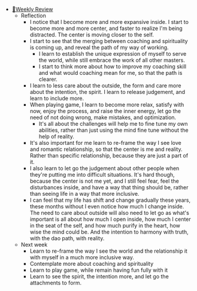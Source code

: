 - [📝Weekly Review](<📝Weekly Review.md>)
    - Reflection
        - I notice that I become more and more expansive inside. I start to become more and more center, and faster to realize I'm being distracted. The center is moving closer to the self.
        - I start to see that the merging between coaching and spirituality is coming up, and reveal the path of my way of working.
            - I learn to establish the unique expression of myself to serve the world, while still embrace the work of all other masters.
            - I start to think more about how to improve my coaching skill and what would coaching mean for me, so that the path is clearer.
        - I learn to less care about the outside, the form and care more about the intention, the spirit. I learn to release judgement, and learn to include more.
        - When playing game, I learn to become more relax, satisfy with now, enjoy the process, and raise the inner energy, let go the need of not doing wrong, make mistakes, and optimization.
            - It's all about the challenges will help me to fine tune my own abilities, rather than just using the mind fine tune without the help of reality.
        - It's also important for me learn to re-frame the way I see love and romantic relationship, so that the center is me and reality. Rather than specific relationship, because they are just a part of it.
        - I also learn to let go the judgement about other people when they're putting me into difficult situations. It's hard though, because the center is not me yet, and I still feel fear, feel the disturbances inside, and have a way that thing should be, rather than seeing life in a way that more inclusive. 
        - I can feel that my life has shift and change gradually these years, these months without I even notice how much I change inside. The need to care about outside will also need to let go as what's important is all about how much I open inside, how much I center in the seat of the self, and how much purify in the heart, how wise the mind could be. And the intention to harmony with truth, with the dao path, with reality.
    - Next week 
        - Learn to re-frame the way I see the world and the relationship it with myself in a much more inclusive way.
        - Contemplate more about coaching and spirituality
        - Learn to play game, while remain having fun fully with it
        - Learn to see the spirit, the intention more, and let go the attachments to form.
